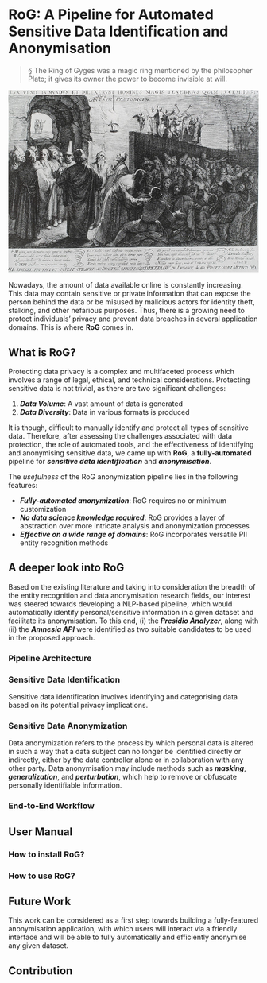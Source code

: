 # RoG: A Pipeline for Automated Sensitive Data Identification and Anonymisation
> § The Ring of Gyges was a magic ring mentioned by the philosopher Plato; it gives its owner the power to become invisible at will.

<p align="center">
  <img src="Platon_Cave_Sanraedam.jpg" />
</p>

Nowadays, the amount of data available online is constantly increasing. This data may contain sensitive or private information that can expose the person behind the data or be misused by malicious actors for identity theft, stalking, and other nefarious purposes. Thus, there is a growing need to protect individuals’ privacy and prevent data breaches in several application domains. This is where **RoG** comes in.

## What is RoG?
Protecting data privacy is a complex and multifaceted process which involves a range of legal, ethical, and technical considerations. Protecting
sensitive data is not trivial, as there are two significant challenges: 
1) ***Data Volume***: A vast amount of data is generated
2) ***Data Diversity***: Data in various formats is produced

It is though, difficult to manually identify and protect all types of sensitive data. Therefore, after assessing the challenges associated with data protection, the role of automated tools, and the effectiveness of identifying and anonymising sensitive data, we came up with **RoG**, a **fully-automated** pipeline for ***sensitive data identification*** and ***anonymisation***.

The *usefulness* of the RoG anonymization pipeline lies in the following features:
* ***Fully-automated anonymization***: RoG requires no or minimum customization
* ***No data science knowledge required***: RoG provides a layer of abstraction over more intricate analysis and anonymization processes
* ***Effective on a wide range of domains***: RoG incorporates versatile PII entity recognition methods 


## A deeper look into RoG
Based on the existing literature and taking into consideration the breadth of the entity recognition and data anonymisation research fields, our interest was steered towards developing a NLP-based pipeline, which would automatically identify personal/sensitive information in a given dataset and facilitate its
anonymisation. To this end, (i) the ***Presidio Analyzer***, along with (ii) the ***Amnesia API*** were identified as two suitable candidates to be used in the proposed approach. 

### Pipeline Architecture
### Sensitive Data Identification
Sensitive data identification involves identifying and categorising data based on its potential privacy implications.

### Sensitive Data Anonymization
Data anonymization refers to the process by which personal data is altered in such a way that a data subject can no longer be identified directly or indirectly, either by the data controller alone or in collaboration with any other party. Data anonymisation may include methods such as ***masking***, ***generalization***, and ***perturbation***, which help to remove or obfuscate personally identifiable information.

### End-to-End Workflow

## User Manual
### How to install RoG?
### How to use RoG?

## Future Work
This work can be considered as a first step towards building a fully-featured anonymisation application, with which users will interact via a friendly interface and will be able to fully automatically and efficiently anonymise any given dataset.

## Contribution
